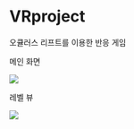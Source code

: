 # VRproject
오큘러스 리프트를 이용한 반응 게임

메인 화면

<img width="{80%}" src="https://user-images.githubusercontent.com/35589633/161054890-3aa1a705-6878-4e0d-8130-83018b8019cf.JPG"/>

레벨 뷰

<img width="{80%}" src="https://user-images.githubusercontent.com/35589633/161055532-188f992d-39a8-44ff-835f-be126ef594d7.JPG"/>
